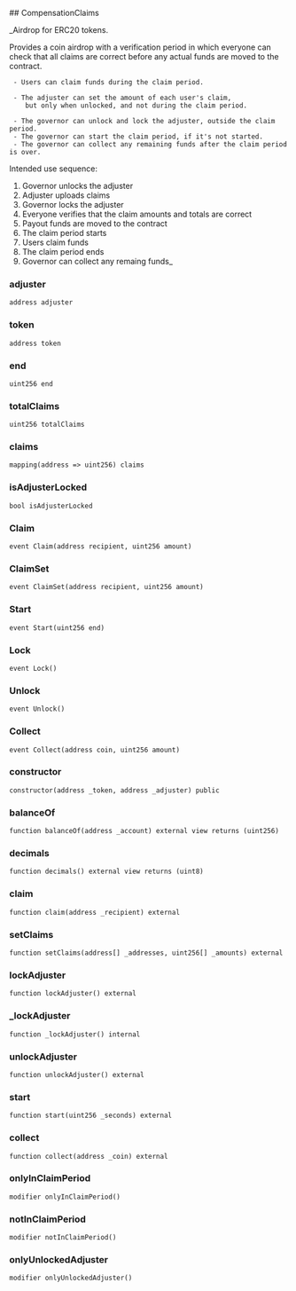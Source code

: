 ﻿﻿## CompensationClaims

_Airdrop for ERC20 tokens.

  Provides a coin airdrop with a verification period in which everyone
  can check that all claims are correct before any actual funds are moved
  to the contract.

     - Users can claim funds during the claim period.

     - The adjuster can set the amount of each user's claim,
        but only when unlocked, and not during the claim period.

     - The governor can unlock and lock the adjuster, outside the claim period.
     - The governor can start the claim period, if it's not started.
     - The governor can collect any remaining funds after the claim period is over.

 Intended use sequence:

  1. Governor unlocks the adjuster
  2. Adjuster uploads claims
  3. Governor locks the adjuster
  4. Everyone verifies that the claim amounts and totals are correct
  5. Payout funds are moved to the contract
  6. The claim period starts
  7. Users claim funds
  8. The claim period ends
  9. Governor can collect any remaing funds_


### adjuster

```solidity
address adjuster
```

### token

```solidity
address token
```

### end

```solidity
uint256 end
```

### totalClaims

```solidity
uint256 totalClaims
```

### claims

```solidity
mapping(address => uint256) claims
```

### isAdjusterLocked

```solidity
bool isAdjusterLocked
```

### Claim

```solidity
event Claim(address recipient, uint256 amount)
```

### ClaimSet

```solidity
event ClaimSet(address recipient, uint256 amount)
```

### Start

```solidity
event Start(uint256 end)
```

### Lock

```solidity
event Lock()
```

### Unlock

```solidity
event Unlock()
```

### Collect

```solidity
event Collect(address coin, uint256 amount)
```

### constructor

```solidity
constructor(address _token, address _adjuster) public
```







### balanceOf

```solidity
function balanceOf(address _account) external view returns (uint256)
```







### decimals

```solidity
function decimals() external view returns (uint8)
```







### claim

```solidity
function claim(address _recipient) external
```







### setClaims

```solidity
function setClaims(address[] _addresses, uint256[] _amounts) external
```







### lockAdjuster

```solidity
function lockAdjuster() external
```







### _lockAdjuster

```solidity
function _lockAdjuster() internal
```







### unlockAdjuster

```solidity
function unlockAdjuster() external
```







### start

```solidity
function start(uint256 _seconds) external
```







### collect

```solidity
function collect(address _coin) external
```







### onlyInClaimPeriod

```solidity
modifier onlyInClaimPeriod()
```

### notInClaimPeriod

```solidity
modifier notInClaimPeriod()
```

### onlyUnlockedAdjuster

```solidity
modifier onlyUnlockedAdjuster()
```

